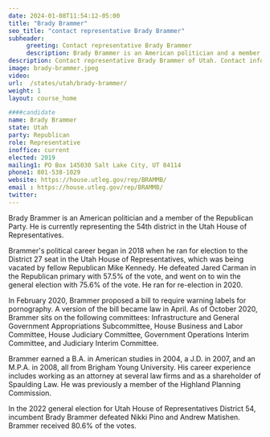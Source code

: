 ```yaml
---
date: 2024-01-08T11:54:12-05:00
title: "Brady Brammer"
seo_title: "contact representative Brady Brammer"
subheader:
     greeting: Contact representative Brady Brammer
     description: Brady Brammer is an American politician and a member of the Republican Party. He is currently representing the 54th district in the Utah House of Representatives.
description: Contact representative Brady Brammer of Utah. Contact information for Brady Brammer includes email address, phone number, and mailing address.
image: brady-brammer.jpeg
video:
url:  /states/utah/brady-brammer/
weight: 1
layout: course_home

####candidate
name: Brady Brammer
state: Utah
party: Republican
role: Representative
inoffice: current
elected: 2019
mailing1: PO Box 145030 Salt Lake City, UT 84114
phone1: 801-538-1029
website: https://house.utleg.gov/rep/BRAMMB/
email : https://house.utleg.gov/rep/BRAMMB/
twitter:
---
```


Brady Brammer is an American politician and a member of the Republican Party. He is currently representing the 54th district in the Utah House of Representatives.

Brammer's political career began in 2018 when he ran for election to the District 27 seat in the Utah House of Representatives, which was being vacated by fellow Republican Mike Kennedy. He defeated Jared Carman in the Republican primary with 57.5% of the vote, and went on to win the general election with 75.6% of the vote. He ran for re-election in 2020.

In February 2020, Brammer proposed a bill to require warning labels for pornography. A version of the bill became law in April. As of October 2020, Brammer sits on the following committees: Infrastructure and General Government Appropriations Subcommittee, House Business and Labor Committee, House Judiciary Committee, Government Operations Interim Committee, and Judiciary Interim Committee.

Brammer earned a B.A. in American studies in 2004, a J.D. in 2007, and an M.P.A. in 2008, all from Brigham Young University. His career experience includes working as an attorney at several law firms and as a shareholder of Spaulding Law. He was previously a member of the Highland Planning Commission.

In the 2022 general election for Utah House of Representatives District 54, incumbent Brady Brammer defeated Nikki Pino and Andrew Matishen. Brammer received 80.6% of the votes.

